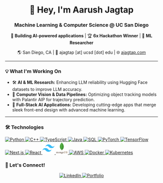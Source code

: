 <h1 align="center">👋 Hey, I'm Aarush Jagtap</h1>
<h3 align="center">Machine Learning & Computer Science @ UC San Diego</h3>

<p align="center">
  🚀 <b>Building AI-powered applications</b> | 🏆 <b>6x Hackathon Winner</b> | 🔬 <b>ML Researcher</b>
</p>

<p align="center">
  🌎 San Diego, CA | 📨 ajagtap [at] ucsd [dot] edu | 🌐 <a href="https://ajagtap.com/">ajagtap.com</a>
</p>

---


### 💡 What I'm Working On
- 🛠 **AI & ML Research:** Enhancing LLM reliability using Hugging Face datasets to improve LLM accuracy.
- 🔬 **Computer Vision & Data Pipelines:** Optimizing object tracking models with Palantir AIP for trajectory prediction.
- 📱 **Full-Stack AI Applications:** Developing cutting-edge apps that merge sleek front-end design with advanced machine learning.

---


### 🛠 Technologies

<p align="left">
  <a href="https://www.python.org" target="_blank"> <img src="https://cdn.jsdelivr.net/gh/devicons/devicon@latest/icons/python/python-original.svg" alt="Python" width="40" height="40"/> </a>
  <a href="https://isocpp.org/" target="_blank"> <img src="https://cdn.jsdelivr.net/gh/devicons/devicon@latest/icons/cplusplus/cplusplus-original.svg" alt="C++" width="40" height="40"/> </a>
  <a href="https://www.typescriptlang.org/" target="_blank"> <img src="https://cdn.jsdelivr.net/gh/devicons/devicon@latest/icons/typescript/typescript-original.svg" alt="TypeScript" width="40" height="40"/> </a>
  <a href="https://www.java.com" target="_blank"> <img src="https://cdn.jsdelivr.net/gh/devicons/devicon@latest/icons/java/java-original-wordmark.svg" alt="Java" width="40" height="40"/> </a>
  <a href="https://www.mysql.com/" target="_blank"> <img src="https://cdn.jsdelivr.net/gh/devicons/devicon@latest/icons/mysql/mysql-original-wordmark.svg" alt="SQL" width="40" height="40"/> </a>
  <a href="https://pytorch.org" target="_blank"> <img src="https://cdn.jsdelivr.net/gh/devicons/devicon@latest/icons/pytorch/pytorch-original.svg" alt="PyTorch" width="40" height="40"/> </a>
  <a href="https://www.tensorflow.org/" target="_blank"> <img src="https://cdn.jsdelivr.net/gh/devicons/devicon@latest/icons/tensorflow/tensorflow-original.svg" alt="TensorFlow" width="40" height="40"/> </a>
  <a href="https://nextjs.org/" target="_blank"> <img src="https://cdn.jsdelivr.net/gh/devicons/devicon@latest/icons/nextjs/nextjs-original.svg" alt="Next.js" width="40" height="40"/> </a>
  <a href="https://reactjs.org/" target="_blank"> <img src="https://cdn.jsdelivr.net/gh/devicons/devicon@latest/icons/react/react-original-wordmark.svg" alt="React" width="40" height="40"/> </a>
  <a href="https://tailwindcss.com/" target="_blank"> <img src="https://raw.githubusercontent.com/devicons/devicon/master/icons/tailwindcss/tailwindcss-original.svg" alt="Tailwind CSS" width="40" height="40"/> </a>
  <a href="https://www.mongodb.com/" target="_blank"> <img src="https://raw.githubusercontent.com/devicons/devicon/master/icons/mongodb/mongodb-original-wordmark.svg" alt="MongoDB" width="40" height="40"/> </a>
  <a href="https://aws.amazon.com/" target="_blank"> <img src="https://cdn.jsdelivr.net/gh/devicons/devicon@latest/icons/amazonwebservices/amazonwebservices-original-wordmark.svg" alt="AWS" width="40" height="40"/> </a>
  <a href="https://www.docker.com/" target="_blank"> <img src="https://cdn.jsdelivr.net/gh/devicons/devicon@latest/icons/docker/docker-original-wordmark.svg" alt="Docker" width="40" height="40"/> </a>
  <a href="https://kubernetes.io/" target="_blank"> <img src="https://cdn.jsdelivr.net/gh/devicons/devicon@latest/icons/kubernetes/kubernetes-plain.svg" alt="Kubernetes" width="40" height="40"/> </a>
</p>






### 🤝 Let's Connect!
<div align="center">
  <a href="https://linkedin.com/in/aarushj" target="_blank">
    <img src="https://img.shields.io/badge/LinkedIn-0A66C2?style=for-the-badge&logo=linkedin&logoColor=white" alt="LinkedIn" />
  </a>
  <a href="https://ajagtap.com/" target="_blank">
    <img src="https://img.shields.io/badge/Portfolio-000000?style=for-the-badge&logo=About.me&logoColor=white" alt="Portfolio" />
  </a>
</div>
